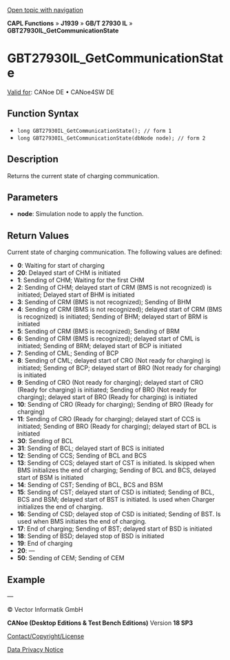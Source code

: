 [Open topic with navigation](../../../../../../CANoeDEFamily.htm#Topics/CAPLFunctions/J1939/GBT27930InteractionLayer/Functions/CAPLfunctionGBT27930ILGetCommunicationState.md)

**CAPL Functions** » **J1939** » **GB/T 27930 IL** » **GBT27930IL_GetCommunicationState**

# GBT27930IL_GetCommunicationState

[Valid for](../../../../Shared/FeatureAvailability.md): CANoe DE • CANoe4SW DE

## Function Syntax

- `long GBT27930IL_GetCommunicationState(); // form 1`
- `long GBT27930IL_GetCommunicationState(dbNode node); // form 2`

## Description

Returns the current state of charging communication.

## Parameters

- **node**: Simulation node to apply the function.

## Return Values

Current state of charging communication. The following values are defined:

- **0**: Waiting for start of charging
- **20**: Delayed start of CHM is initiated
- **1**: Sending of CHM; Waiting for the first CHM
- **2**: Sending of CHM; delayed start of CRM (BMS is not recognized) is initiated; Delayed start of BHM is initiated
- **3**: Sending of CRM (BMS is not recognized); Sending of BHM
- **4**: Sending of CRM (BMS is not recognized); delayed start of CRM (BMS is recognized) is initiated; Sending of BHM; delayed start of BRM is initiated
- **5**: Sending of CRM (BMS is recognized); Sending of BRM
- **6**: Sending of CRM (BMS is recognized); delayed start of CML is initiated; Sending of BRM; delayed start of BCP is initiated
- **7**: Sending of CML; Sending of BCP
- **8**: Sending of CML; delayed start of CRO (Not ready for charging) is initiated; Sending of BCP; delayed start of BRO (Not ready for charging) is initiated
- **9**: Sending of CRO (Not ready for charging); delayed start of CRO (Ready for charging) is initiated; Sending of BRO (Not ready for charging); delayed start of BRO (Ready for charging) is initiated
- **10**: Sending of CRO (Ready for charging); Sending of BRO (Ready for charging)
- **11**: Sending of CRO (Ready for charging); delayed start of CCS is initiated; Sending of BRO (Ready for charging); delayed start of BCL is initiated
- **30**: Sending of BCL
- **31**: Sending of BCL; delayed start of BCS is initiated
- **12**: Sending of CCS; Sending of BCL and BCS
- **13**: Sending of CCS; delayed start of CST is initiated. Is skipped when BMS initializes the end of charging; Sending of BCL and BCS, delayed start of BSM is initiated
- **14**: Sending of CST; Sending of BCL, BCS and BSM
- **15**: Sending of CST; delayed start of CSD is initiated; Sending of BCL, BCS and BSM; delayed start of BST is initiated. Is used when Charger initializes the end of charging.
- **16**: Sending of CSD; delayed stop of CSD is initiated; Sending of BST. Is used when BMS initiates the end of charging.
- **17**: End of charging; Sending of BST; delayed start of BSD is initiated
- **18**: Sending of BSD; delayed stop of BSD is initiated
- **19**: End of charging
- **20**: —
- **50**: Sending of CEM; Sending of CEM

## Example

—

© Vector Informatik GmbH

**CANoe (Desktop Editions & Test Bench Editions)** Version **18 SP3**

[Contact/Copyright/License](../../../../Shared/ContactCopyrightLicense.md)

[Data Privacy Notice](https://www.vector.com/int/en/company/get-info/privacy-policy/)